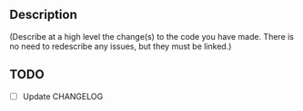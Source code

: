 ## Description

(Describe at a high level the change(s) to the code you have made. There is no need to redescribe any issues, but they must be linked.)

## TODO

- [ ] Update CHANGELOG
